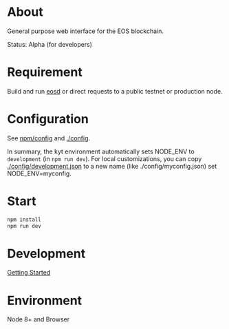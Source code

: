 # About

General purpose web interface for the EOS blockchain.

Status: Alpha (for developers)

# Requirement

Build and run [eosd](https://github.com/eosio/eos) or direct requests to a public testnet or production node.

# Configuration

See [npm/config](http://npmjs.com/package/config) and [./config](./config).

In summary, the kyt environment automatically sets NODE_ENV to `development`
(in `npm run dev`).  For local customizations, you can copy [./config/development.json](./config/development.json)
to a new name (like ./config/myconfig.json) set NODE_ENV=myconfig.

# Start

```bash
npm install
npm run dev
```

# Development

[Getting Started](DEVELOP.md)

# Environment

Node 8+ and Browser
